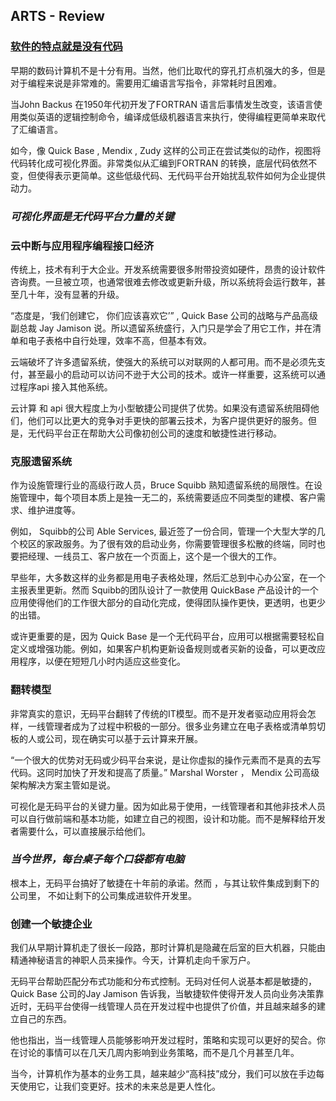 ## ARTS - Review
### [软件的特点就是没有代码](https://medium.com/s/story/the-future-of-software-is-no-code-7140bd0c30e3)

早期的数码计算机不是十分有用。当然，他们比取代的穿孔打点机强大的多，但是对于编程来说是非常难的。需要用汇编语言写指令，非常耗时且困难。

当John Backus 在1950年代初开发了FORTRAN 语言后事情发生改变，该语言使用类似英语的逻辑控制命令，编译成低级机器语言来执行，使得编程更简单来取代了汇编语言。

如今，像 Quick Base , Mendix ,  Zudy 这样的公司正在尝试类似的动作，视图将代码转化成可视化界面。非常类似从汇编到FORTRAN 的转换，底层代码依然不变，但使得表示更简单。这些低级代码、无代码平台开始扰乱软件如何为企业提供动力。

### *可视化界面是无代码平台力量的关键*

### 云中断与应用程序编程接口经济
传统上，技术有利于大企业。开发系统需要很多附带投资如硬件，昂贵的设计软件咨询费。一旦被立项，也通常很难去修改或更新升级，所以系统将会运行数年，甚至几十年，没有显著的升级。

“态度是，‘我们创建它， 你们应该喜欢它’” , Quick Base 公司的战略与产品高级副总裁 Jay Jamison 说。所以遗留系统盛行，入门只是学会了用它工作，并在清单和电子表格中自行处理，效率不高，但基本有效。


云端破坏了许多遗留系统，使强大的系统可以对联网的人都可用。而不是必须先支付，甚至最小的启动可以访问不逊于大公司的技术。或许一样重要，这系统可以通过程序api 接入其他系统。

云计算 和 api 很大程度上为小型敏捷公司提供了优势。如果没有遗留系统阻碍他们，他们可以比更大的竞争对手更快的部署云技术，为客户提供更好的服务。但是，无代码平台正在帮助大公司像初创公司的速度和敏捷性进行移动。


### 克服遗留系统

作为设施管理行业的高级行政人员，Bruce Squibb 熟知遗留系统的局限性。在设施管理中，每个项目本质上是独一无二的，系统需要适应不同类型的建模、客户需求、维护进度等。

例如， Squibb的公司 Able Services, 最近签了一份合同，管理一个大型大学的几个校区的家政服务。为了很有效的启动业务，你需要管理很多松散的终端，同时也要把经理、一线员工、客户放在一个页面上，这个是一个很大的工作。

早些年，大多数这样的业务都是用电子表格处理，然后汇总到中心办公室，在一个主报表里更新。然而 Squibb的团队设计了一款使用 QuickBase 产品设计的一个应用使得他们的工作很大部分的自动化完成，使得团队操作更快，更透明，也更少的出错。

或许更重要的是，因为 Quick Base 是一个无代码平台，应用可以根据需要轻松自定义或增强功能。例如，如果客户机构更新设备规则或者买新的设备，可以更改应用程序，以便在短短几小时内适应这些变化。

### 翻转模型

非常真实的意识，无码平台翻转了传统的IT模型。而不是开发者驱动应用将会怎样，一线管理者成为了过程中积极的一部分。很多业务建立在电子表格或清单剪切板的人或公司，现在确实可以基于云计算来开展。

“一个很大的优势对无码或少码平台来说，是让你虚拟的操作元素而不是真的去写代码。这同时加快了开发和提高了质量。” Marshal Worster ，	Mendix 公司高级架构解决方案主管如是说。

可视化是无码平台的关键力量。因为如此易于使用，一线管理者和其他非技术人员可以自行做前端和基本功能，如建立自己的视图，设计和功能。而不是解释给开发者需要什么，可以直接展示给他们。


### *当今世界，每台桌子每个口袋都有电脑*

根本上，无码平台搞好了敏捷在十年前的承诺。然而 ，与其让软件集成到剩下的公司里， 不如让剩下的公司集成进软件开发里。

### 创建一个敏捷企业

我们从早期计算机走了很长一段路，那时计算机是隐藏在后室的巨大机器，只能由精通神秘语言的神职人员来操作。今天，计算机走向千家万户。

无码平台帮助匹配分布式功能和分布式控制。无码对任何人说基本都是敏捷的， Quick Base 公司的Jay Jamison 告诉我，当敏捷软件使得开发人员向业务决策靠近时，无码平台使得一线管理人员在开发过程中也提供了价值，并且越来越多的建立自己的东西。

他也指出，当一线管理人员能够影响开发过程时，策略和实现可以更好的契合。你在讨论的事情可以在几天几周内影响到业务策略，而不是几个月甚至几年。


当今，计算机作为基本的业务工具，越来越少“高科技”成分，我们可以放在手边每天使用它，让我们变更好。技术的未来总是更人性化。
